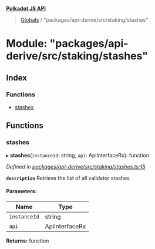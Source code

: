 **[Polkadot JS API](../README.md)**

> [Globals](../globals.md) / "packages/api-derive/src/staking/stashes"

# Module: "packages/api-derive/src/staking/stashes"

## Index

### Functions

* [stashes](_packages_api_derive_src_staking_stashes_.md#stashes)

## Functions

### stashes

▸ **stashes**(`instanceId`: string, `api`: ApiInterfaceRx): function

*Defined in [packages/api-derive/src/staking/stashes.ts:15](https://github.com/polkadot-js/api/blob/014fa123b/packages/api-derive/src/staking/stashes.ts#L15)*

**`description`** Retrieve the list of all validator stashes

#### Parameters:

Name | Type |
------ | ------ |
`instanceId` | string |
`api` | ApiInterfaceRx |

**Returns:** function

